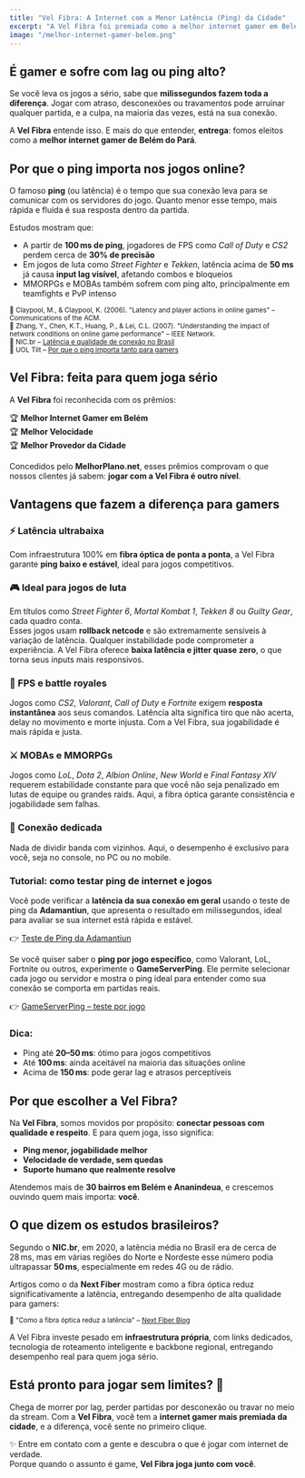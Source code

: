 ```yaml
---
title: "Vel Fibra: A Internet com a Menor Latência (Ping) da Cidade"
excerpt: "A Vel Fibra foi premiada como a melhor internet gamer em Belém. Veja por que ela é ideal para quem joga FPS, MOBA, MMORPG ou jogos de luta."
image: "/melhor-internet-gamer-belem.png"
---
```


## É gamer e sofre com lag ou ping alto?

Se você leva os jogos a sério, sabe que **milissegundos fazem toda a diferença**. Jogar com atraso, desconexões ou travamentos pode arruinar qualquer partida, e a culpa, na maioria das vezes, está na sua conexão.

A **Vel Fibra** entende isso. E mais do que entender, **entrega**: fomos eleitos como a **melhor internet gamer de Belém do Pará**.

## Por que o ping importa nos jogos online?

O famoso **ping** (ou latência) é o tempo que sua conexão leva para se comunicar com os servidores do jogo. Quanto menor esse tempo, mais rápida e fluida é sua resposta dentro da partida.

Estudos mostram que:

- A partir de **100 ms de ping**, jogadores de FPS como _Call of Duty_ e _CS2_ perdem cerca de **30% de precisão**
- Em jogos de luta como _Street Fighter_ e _Tekken_, latência acima de **50 ms** já causa **input lag visível**, afetando combos e bloqueios
- MMORPGs e MOBAs também sofrem com ping alto, principalmente em teamfights e PvP intenso

<sub>📖 Claypool, M., & Claypool, K. (2006). "Latency and player actions in online games" – Communications of the ACM.</sub>  
<sub>📖 Zhang, Y., Chen, K.T., Huang, P., & Lei, C.L. (2007). "Understanding the impact of network conditions on online game performance" – IEEE Network.</sub>  
<sub>📖 NIC.br – [Latência e qualidade de conexão no Brasil](https://www.nic.br/noticia/na-midia/o-que-significa-latencia-de-internet-conheca-o-indicador-de-qualidade/)</sub>  
<sub>📖 UOL Tilt – [Por que o ping importa tanto para gamers](https://www.uol.com.br/tilt/noticias/redacao/2022/10/27/latencia-jogos-online-games-lag.htm)</sub>

## Vel Fibra: feita para quem joga sério

A **Vel Fibra** foi reconhecida com os prêmios:

🏆 **Melhor Internet Gamer em Belém**  
🏆 **Melhor Velocidade**  
🏆 **Melhor Provedor da Cidade**

Concedidos pelo **MelhorPlano.net**, esses prêmios comprovam o que nossos clientes já sabem: **jogar com a Vel Fibra é outro nível**.

## Vantagens que fazem a diferença para gamers

### ⚡ Latência ultrabaixa

Com infraestrutura 100% em **fibra óptica de ponta a ponta**, a Vel Fibra garante **ping baixo e estável**, ideal para jogos competitivos.

### 🎮 Ideal para jogos de luta

Em títulos como _Street Fighter 6_, _Mortal Kombat 1_, _Tekken 8_ ou _Guilty Gear_, cada quadro conta.  
Esses jogos usam **rollback netcode** e são extremamente sensíveis à variação de latência. Qualquer instabilidade pode comprometer a experiência. A Vel Fibra oferece **baixa latência e jitter quase zero**, o que torna seus inputs mais responsivos.

### 🔫 FPS e battle royales

Jogos como _CS2_, _Valorant_, _Call of Duty_ e _Fortnite_ exigem **resposta instantânea** aos seus comandos. Latência alta significa tiro que não acerta, delay no movimento e morte injusta. Com a Vel Fibra, sua jogabilidade é mais rápida e justa.

### ⚔️ MOBAs e MMORPGs

Jogos como _LoL_, _Dota 2_, _Albion Online_, _New World_ e _Final Fantasy XIV_ requerem estabilidade constante para que você não seja penalizado em lutas de equipe ou grandes raids. Aqui, a fibra óptica garante consistência e jogabilidade sem falhas.

### 📡 Conexão dedicada

Nada de dividir banda com vizinhos. Aqui, o desempenho é exclusivo para você, seja no console, no PC ou no mobile.

### Tutorial: como testar ping de internet e jogos

Você pode verificar a **latência da sua conexão em geral** usando o teste de ping da **Adamantiun**, que apresenta o resultado em milissegundos, ideal para avaliar se sua internet está rápida e estável.

👉 [Teste de Ping da Adamantiun](https://www.adamantiun.com.br/teste-de-ping-2/)

Se você quiser saber o **ping por jogo específico**, como Valorant, LoL, Fortnite ou outros, experimente o **GameServerPing**. Ele permite selecionar cada jogo ou servidor e mostra o ping ideal para entender como sua conexão se comporta em partidas reais.

👉 [GameServerPing – teste por jogo](https://gameserverping.com/)

### Dica:

- Ping até **20–50 ms**: ótimo para jogos competitivos
- Até **100 ms**: ainda aceitável na maioria das situações online
- Acima de **150 ms**: pode gerar lag e atrasos perceptíveis

## Por que escolher a Vel Fibra?

Na **Vel Fibra**, somos movidos por propósito: **conectar pessoas com qualidade e respeito**. E para quem joga, isso significa:

- **Ping menor, jogabilidade melhor**
- **Velocidade de verdade, sem quedas**
- **Suporte humano que realmente resolve**

Atendemos mais de **30 bairros em Belém e Ananindeua**, e crescemos ouvindo quem mais importa: **você**.

## O que dizem os estudos brasileiros?

Segundo o **NIC.br**, em 2020, a latência média no Brasil era de cerca de 28 ms, mas em várias regiões do Norte e Nordeste esse número podia ultrapassar **50 ms**, especialmente em redes 4G ou de rádio.

Artigos como o da **Next Fiber** mostram como a fibra óptica reduz significativamente a latência, entregando desempenho de alta qualidade para gamers:

<sub>📖 "Como a fibra óptica reduz a latência" – [Next Fiber Blog](https://nextfiber.com.br/blog/2024/10/08/como-a-internet-fibra-reduz-a-latencia-em-jogos-online/)</sub>

A Vel Fibra investe pesado em **infraestrutura própria**, com links dedicados, tecnologia de roteamento inteligente e backbone regional, entregando desempenho real para quem joga sério.

## Está pronto para jogar sem limites? 🚀

Chega de morrer por lag, perder partidas por desconexão ou travar no meio da stream. Com a **Vel Fibra**, você tem a **internet gamer mais premiada da cidade**, e a diferença, você sente no primeiro clique.

✨ Entre em contato com a gente e descubra o que é jogar com internet de verdade.  
Porque quando o assunto é game, **Vel Fibra joga junto com você**.
